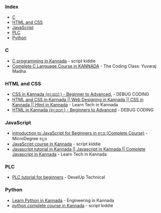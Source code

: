 ### Index

* [C](#c)
* [HTML and CSS](#html-and-css)
* [JavaScript](#javascript)
* [PLC](#plc)
* [Python](#python)


### C

* [C programming in Kannada](https://youtube.com/playlist?list=PLUZkVL-W-8GLVwteCNH_HNoIAhbfBHnLb) - script kiddie
* [Complete C Language Course in KANNADA](https://youtube.com/playlist?list=PLjvPj4x59YBUYkNJr4kCKOXsP3NyM4-ik) - The Coding Class: Yuvaraj Madha


### HTML and CSS  

* [CSS in Kannada (ಕನ್ನಡದಲ್ಲಿ) - Beginner to Advanced.](https://youtube.com/playlist?list=PLBGSzVCM24iHnpfOMnhuyiyEo_NGSxdPD) - DEBUG CODING
* [HTML and CSS in Kannada || Web Designing in Kannada || CSS in Kannada || Html in Kannada](https://youtube.com/playlist?list=PLBVoFEaXQzK3F2BN7ZbXb_EpnDMAlJsPo) - Learn Tech in Kannada
* [HTML in Kannada (ಕನ್ನಡದಲ್ಲಿ) - Beginners to Advanced](https://youtube.com/playlist?list=PLBGSzVCM24iHCjyPxCZBbZSNIiFS7vDFl) - DEBUG CODING


### JavaScript

* [Introduction to JavaScript for Beginners in ಕನ್ನಡ (Complete Course)](https://www.youtube.com/playlist?list=PLQztdyH5OY4BvjvmU0PV8nTevqXjYcYEE) - MicroDegree ಕನ್ನಡ
* [JavaScript course in Kannada](https://youtube.com/playlist?list=PLUZkVL-W-8GJVkp8Az0SAWqmDPv5b2Tn9) - script kiddie
* [Javascript tutorial in Kannada || Javascript in Kannada || Complete Javascript in Kannada](https://youtube.com/playlist?list=PLBVoFEaXQzK0ybl-O3g_2_PswaLzNGbb8) - Learn Tech in Kannada


### PLC

* [PLC tutorial for beginners](https://youtube.com/playlist?list=PLM-fDuwhsV0nAyn-B06TTbDW78HL3pNiw) - DevelUp Technical


### Python

* [Learn Python in Kannada](https://youtube.com/playlist?list=PLlGueSbLhZoD_mUatMaJsVukJ2Re3JAUj) - Engineering in Kannada
* [python complete course in Kannada](https://youtube.com/playlist?list=PLUZkVL-W-8GKpo--HuELu27Lkc308fNXe) - script kiddie
